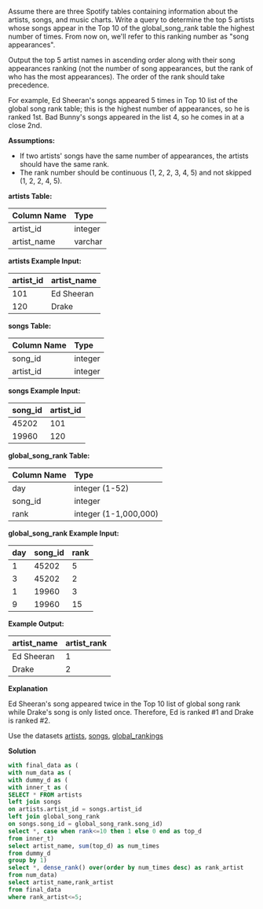 Assume there are three Spotify tables containing information about the artists, songs, and music charts. Write a query to determine the top 5 artists whose songs appear in the Top 10 of the global_song_rank table the highest number of times. From now on, we'll refer to this ranking number as "song appearances".

Output the top 5 artist names in ascending order along with their song appearances ranking (not the number of song appearances, but the rank of who has the most appearances). The order of the rank should take precedence.

For example, Ed Sheeran's songs appeared 5 times in Top 10 list of the global song rank table; this is the highest number of appearances, so he is ranked 1st. Bad Bunny's songs appeared in the list 4, so he comes in at a close 2nd.

**Assumptions:**

- If two artists' songs have the same number of appearances, the artists should have the same rank.
- The rank number should be continuous (1, 2, 2, 3, 4, 5) and not skipped (1, 2, 2, 4, 5).


**artists Table:**


| Column Name | Type    |
| :---------- | :------ |
| artist_id   | integer |
| artist_name | varchar |

**artists Example Input:**

| artist_id | artist_name |
| :-------- | :---------- |
| 101       | Ed Sheeran  |
| 120       | Drake       |

**songs Table:**

| Column Name | Type    |
| :---------- | :------ |
| song_id     | integer |
| artist_id   | integer |

**songs Example Input:**

| song_id | artist_id |
| :------ | :-------- |
| 45202   | 101       |
| 19960   | 120       |

**global_song_rank Table:**

| Column Name | Type                  |
| :---------- | :-------------------- |
| day         | integer (1-52)        |
| song_id     | integer               |
| rank        | integer (1-1,000,000) |

**global_song_rank Example Input:**

| day | song_id | rank |
| :-- | :------ | :--- |
| 1   | 45202   | 5    |
| 3   | 45202   | 2    |
| 1   | 19960   | 3    |
| 9   | 19960   | 15   |

**Example Output:**

| artist_name | artist_rank |
| :---------- | :---------- |
| Ed Sheeran  | 1           |
| Drake       | 2           |

**Explanation**

Ed Sheeran's song appeared twice in the Top 10 list of global song rank while Drake's song is only listed once. Therefore, Ed is ranked #1 and Drake is ranked #2.

Use the datasets [artists](./artists.csv), [songs](./songs.csv), [global_rankings](./global_song_rank.csv)

**Solution**

```sql
with final_data as (
with num_data as (
with dummy_d as (
with inner_t as (
SELECT * FROM artists
left join songs 
on artists.artist_id = songs.artist_id
left join global_song_rank
on songs.song_id = global_song_rank.song_id)
select *, case when rank<=10 then 1 else 0 end as top_d
from inner_t)
select artist_name, sum(top_d) as num_times
from dummy_d
group by 1)
select *, dense_rank() over(order by num_times desc) as rank_artist
from num_data)
select artist_name,rank_artist
from final_data
where rank_artist<=5;
```